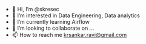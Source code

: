 - 👋 Hi, I’m @skresec
- 👀 I’m interested in Data Engineering, Data analytics
- 🌱 I’m currently learning Airflow
- 💞️ I’m looking to collaborate on ...
- 📫 How to reach me krsankar.ravi@gmail.com

<!---
skresec/skresec is a ✨ special ✨ repository because its `README.md` (this file) appears on your GitHub profile.
You can click the Preview link to take a look at your changes.
--->
